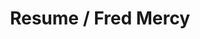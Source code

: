 ---
title: Resume / Fred Mercy
description: What I've been doing with my life
template: resume
useJSON: true
---